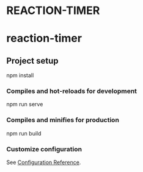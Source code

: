 # REACTION-TIMER
# reaction-timer

## Project setup

npm install


### Compiles and hot-reloads for development

npm run serve


### Compiles and minifies for production

npm run build


### Customize configuration
See [Configuration Reference](https://cli.vuejs.org/config/).
